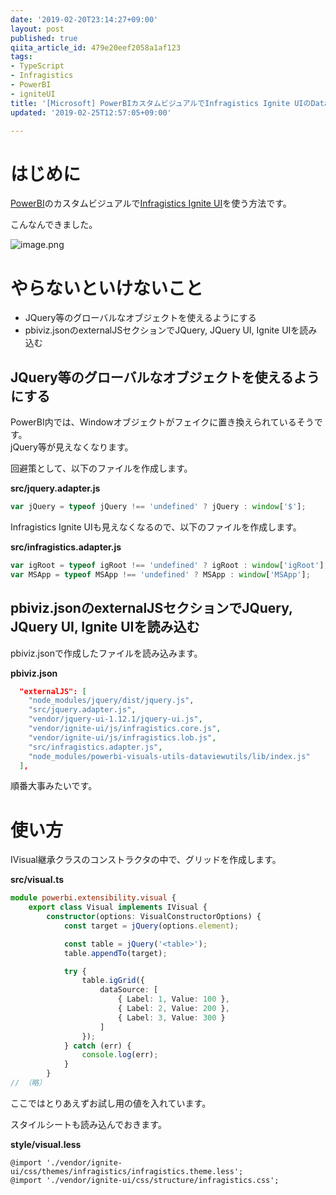 ```yaml
---
date: '2019-02-20T23:14:27+09:00'
layout: post
published: true
qiita_article_id: 479e20eef2058a1af123
tags:
- TypeScript
- Infragistics
- PowerBI
- igniteUI
title: '[Microsoft] PowerBIカスタムビジュアルでInfragistics Ignite UIのData Gridを使う'
updated: '2019-02-25T12:57:05+09:00'

---
```

# はじめに  
  
[PowerBI](https://powerbi.microsoft.com/ja-jp/)のカスタムビジュアルで[Infragistics Ignite UI](https://www.infragistics.com/products/ignite-ui)を使う方法です。  
  
こんなんできました。  
  
![image.png](/assets/images/d55c9004-6f61-fc77-6744-946798351f8b.png)  
  
# やらないといけないこと  
  
* JQuery等のグローバルなオブジェクトを使えるようにする  
* pbiviz.jsonのexternalJSセクションでJQuery, JQuery UI, Ignite UIを読み込む  
  
## JQuery等のグローバルなオブジェクトを使えるようにする  
  
PowerBI内では、Windowオブジェクトがフェイクに置き換えられているそうです。  
jQuery等が見えなくなります。  
  
回避策として、以下のファイルを作成します。  
  
**src/jquery.adapter.js**  
```js:src/jquery.adapter.js
var jQuery = typeof jQuery !== 'undefined' ? jQuery : window['$'];
```  
  
Infragistics Ignite UIも見えなくなるので、以下のファイルを作成します。  
  
**src/infragistics.adapter.js**  
```js:src/infragistics.adapter.js
var igRoot = typeof igRoot !== 'undefined' ? igRoot : window['igRoot'];
var MSApp = typeof MSApp !== 'undefined' ? MSApp : window['MSApp'];
```  
  
  
## pbiviz.jsonのexternalJSセクションでJQuery, JQuery UI, Ignite UIを読み込む  
  
pbiviz.jsonで作成したファイルを読み込みます。  
  
**pbiviz.json**  
```json:pbiviz.json
  "externalJS": [
    "node_modules/jquery/dist/jquery.js",
    "src/jquery.adapter.js",
    "vendor/jquery-ui-1.12.1/jquery-ui.js",
    "vendor/ignite-ui/js/infragistics.core.js",
    "vendor/ignite-ui/js/infragistics.lob.js",
    "src/infragistics.adapter.js",
    "node_modules/powerbi-visuals-utils-dataviewutils/lib/index.js"
  ],
```  
  
順番大事みたいです。  
  
  
# 使い方  
  
IVisual継承クラスのコンストラクタの中で、グリッドを作成します。  
  
**src/visual.ts**  
```ts:src/visual.ts
module powerbi.extensibility.visual {
    export class Visual implements IVisual {
        constructor(options: VisualConstructorOptions) {
            const target = jQuery(options.element);

            const table = jQuery('<table>');
            table.appendTo(target);

            try {
                table.igGrid({
                    dataSource: [
                        { Label: 1, Value: 100 },
                        { Label: 2, Value: 200 },
                        { Label: 3, Value: 300 }
                    ]
                });
            } catch (err) {
                console.log(err);
            }
        }
// （略）
```  
  
ここではとりあえずお試し用の値を入れています。  
  
  
スタイルシートも読み込んでおきます。  
  
**style/visual.less**  
```less:style/visual.less
@import './vendor/ignite-ui/css/themes/infragistics/infragistics.theme.less';
@import './vendor/ignite-ui/css/structure/infragistics.css';
```  
  
  
